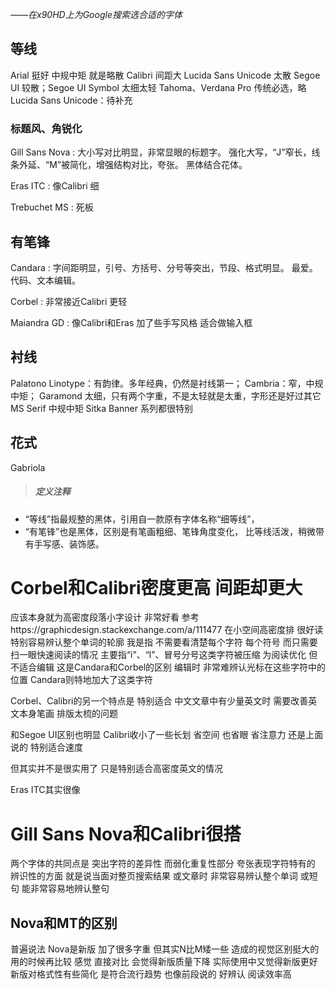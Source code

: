 *——在x90HD上为Google搜索选合适的字体*

## 等线
Arial 挺好 中规中矩 就是略散
Calibri 间距大
Lucida Sans Unicode 太散
Segoe UI 较散；Segoe UI Symbol 太细太轻
Tahoma、Verdana Pro 传统必选，略
Lucida Sans Unicode：待补充
### 标题风、角锐化
Gill Sans Nova
: 大小写对比明显，非常显眼的标题字。
强化大写，“J”窄长，线条外延、“M”被简化，增强结构对比，夸张。
黑体结合花体。

Eras ITC
: 像Calibri 细

Trebuchet MS
: 死板

## 有笔锋
Candara
: 字间距明显，引号、方括号、分号等突出，节段、格式明显。
最爱。代码、文本编辑。

Corbel
: 非常接近Calibri 更轻

Maiandra GD
: 像Calibri和Eras 加了些手写风格 适合做输入框

## 衬线
Palatono Linotype：有韵律。多年经典，仍然是衬线第一；
Cambria：窄，中规中矩；
Garamond 太细，只有两个字重，不是太轻就是太重，字形还是好过其它
MS Serif 中规中矩
Sitka Banner 系列都很特别
## 花式
Gabriola

>##### 定义注释
- “等线”指最规整的黑体，引用自一款原有字体名称“细等线”，
- “有笔锋”也是黑体，区别是有笔画粗细、笔锋角度变化，
比等线活泼，稍微带有手写感、装饰感。

# Corbel和Calibri密度更高 间距却更大
应该本身就为高密度段落小字设计
非常好看 参考https://graphicdesign.stackexchange.com/a/111477
在小空间高密度排 很好读 特别容易辨认整个单词的轮廓
我是指 不需要看清楚每个字符 每个符号 而只需要扫一眼快速阅读的情况
主要指“i”、“l”、冒号分号这类字符被压缩
为阅读优化 但不适合编辑 这是Candara和Corbel的区别
编辑时 非常难辨认光标在这些字符中的位置
Candara则特地加大了这类字符

Corbel、Calibri的另一个特点是
特别适合 中文文章中有少量英文时
需要改善英文本身笔画 排版太梳的问题

和Segoe UI区别也明显
Calibri收小了一些长划 省空间 也省眼 省注意力
还是上面说的 特别适合速度

但其实并不是很实用了
只是特别适合高密度英文的情况

Eras ITC其实很像

# Gill Sans Nova和Calibri很搭
两个字体的共同点是 突出字符的差异性 而弱化重复性部分
夸张表现字符特有的 辨识性的方面
就是说当面对整页搜索结果 或文章时 非常容易辨认整个单词 或短句
能非常容易地辨认整句
## Nova和MT的区别
普遍说法 Nova是新版 加了很多字重
但其实N比M矮一些 造成的视觉区别挺大的
用的时候再比较
感觉 直接对比 会觉得新版质量下降 实际使用中又觉得新版更好
新版对格式性有些简化 是符合流行趋势
也像前段说的 好辨认 阅读效率高
